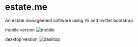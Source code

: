 estate.me
=========

An estate management software using Yii and twitter bootstrap

mobile version
![mobile](https://raw.github.com/agounaris/estate.me/master/screenshots/ss_mobile.png)

desktop version
![desktop](https://raw.github.com/agounaris/estate.me/master/screenshots/ss_desktop.png)